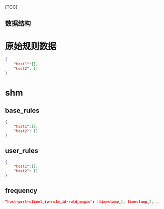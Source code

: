 [TOC]

数据结构
---

# 原始规则数据
```json
{
    "host1":[],
    "host2": []
}
```


# shm
## base_rules
```json
{
    "host1":[],
    "host2": []
}
```

## user_rules
```json
{
    "host1":[],
    "host2": []
}
```

## frequency
```json
"host-port-client_ip-rule_id-ruld_magic": [timestamp_1, timestamp_2, ...]
```

